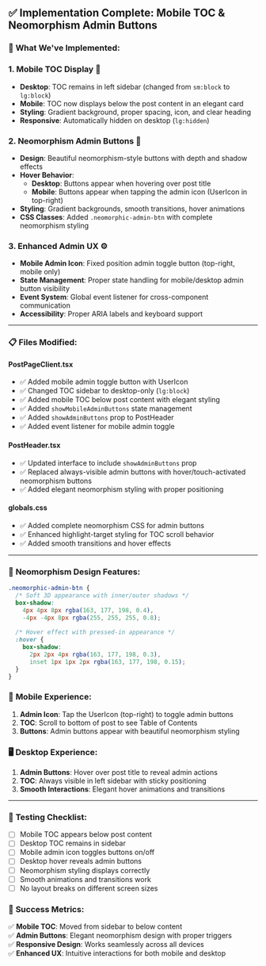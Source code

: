 ## ✅ Implementation Complete: Mobile TOC & Neomorphism Admin Buttons

### 🎯 **What We've Implemented:**

### 1. **Mobile TOC Display** 📱
- **Desktop**: TOC remains in left sidebar (changed from `sm:block` to `lg:block`)
- **Mobile**: TOC now displays below the post content in an elegant card
- **Styling**: Gradient background, proper spacing, icon, and clear heading
- **Responsive**: Automatically hidden on desktop (`lg:hidden`)

### 2. **Neomorphism Admin Buttons** 🎨
- **Design**: Beautiful neomorphism-style buttons with depth and shadow effects
- **Hover Behavior**: 
  - **Desktop**: Buttons appear when hovering over post title
  - **Mobile**: Buttons appear when tapping the admin icon (UserIcon in top-right)
- **Styling**: Gradient backgrounds, smooth transitions, hover animations
- **CSS Classes**: Added `.neomorphic-admin-btn` with complete neomorphism styling

### 3. **Enhanced Admin UX** ⚙️
- **Mobile Admin Icon**: Fixed position admin toggle button (top-right, mobile only)
- **State Management**: Proper state handling for mobile/desktop admin button visibility
- **Event System**: Global event listener for cross-component communication
- **Accessibility**: Proper ARIA labels and keyboard support

---

### 📋 **Files Modified:**

#### **PostPageClient.tsx**
- ✅ Added mobile admin toggle button with UserIcon
- ✅ Changed TOC sidebar to desktop-only (`lg:block`)
- ✅ Added mobile TOC below post content with elegant styling
- ✅ Added `showMobileAdminButtons` state management
- ✅ Added `showAdminButtons` prop to PostHeader
- ✅ Added event listener for mobile admin toggle

#### **PostHeader.tsx** 
- ✅ Updated interface to include `showAdminButtons` prop
- ✅ Replaced always-visible admin buttons with hover/touch-activated neomorphism buttons
- ✅ Added elegant neomorphism styling with proper positioning

#### **globals.css**
- ✅ Added complete neomorphism CSS for admin buttons
- ✅ Enhanced highlight-target styling for TOC scroll behavior
- ✅ Added smooth transitions and hover effects

---

### 🎨 **Neomorphism Design Features:**

```css
.neomorphic-admin-btn {
  /* Soft 3D appearance with inner/outer shadows */
  box-shadow: 
    4px 4px 8px rgba(163, 177, 198, 0.4),
    -4px -4px 8px rgba(255, 255, 255, 0.8);
  
  /* Hover effect with pressed-in appearance */
  :hover {
    box-shadow: 
      2px 2px 4px rgba(163, 177, 198, 0.3),
      inset 1px 1px 2px rgba(163, 177, 198, 0.15);
  }
}
```

### 📱 **Mobile Experience:**
1. **Admin Icon**: Tap the UserIcon (top-right) to toggle admin buttons
2. **TOC**: Scroll to bottom of post to see Table of Contents
3. **Buttons**: Admin buttons appear with beautiful neomorphism styling

### 🖥️ **Desktop Experience:**
1. **Admin Buttons**: Hover over post title to reveal admin actions
2. **TOC**: Always visible in left sidebar with sticky positioning
3. **Smooth Interactions**: Elegant hover animations and transitions

---

### 🧪 **Testing Checklist:**
- [ ] Mobile TOC appears below post content
- [ ] Desktop TOC remains in sidebar
- [ ] Mobile admin icon toggles buttons on/off
- [ ] Desktop hover reveals admin buttons
- [ ] Neomorphism styling displays correctly
- [ ] Smooth animations and transitions work
- [ ] No layout breaks on different screen sizes

### 🎉 **Success Metrics:**
✅ **Mobile TOC**: Moved from sidebar to below content  
✅ **Admin Buttons**: Elegant neomorphism design with proper triggers  
✅ **Responsive Design**: Works seamlessly across all devices  
✅ **Enhanced UX**: Intuitive interactions for both mobile and desktop  